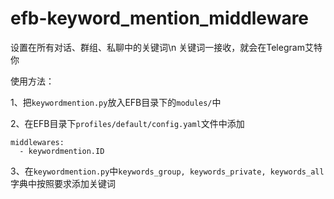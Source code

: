 # efb-keyword_mention_middleware
设置在所有对话、群组、私聊中的关键词\n
关键词一接收，就会在Telegram艾特你

使用方法：

1、把`keywordmention.py`放入EFB目录下的`modules/`中

2、在EFB目录下`profiles/default/config.yaml`文件中添加

```
middlewares:
  - keywordmention.ID
```

3、在`keywordmention.py`中`keywords_group, keywords_private, keywords_all`字典中按照要求添加关键词
